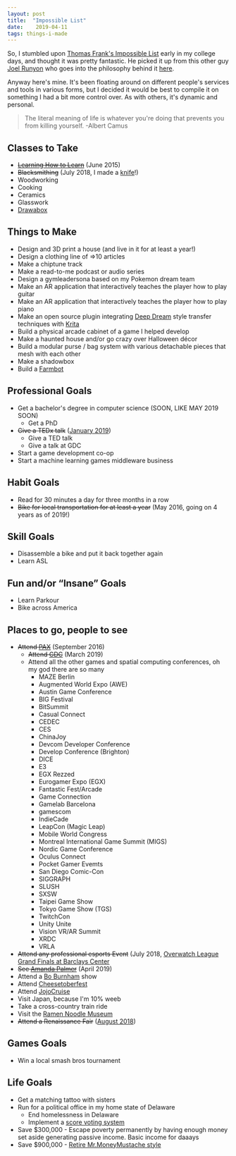 ```yaml
---
layout: post
title:  "Impossible List"
date:    2019-04-11
tags: things-i-made
---
```

So, I stumbled upon [Thomas Frank's Impossible List](https://collegeinfogeek.com/about/meet-the-author/my-impossible-list/) early in my college days, and thought it was pretty fantastic. He picked it up from this other guy [Joel Runyon](https://impossiblehq.com/impossible-list/) who goes into the philosophy behind it [here](https://impossiblehq.com/the-impossible-list-is-not-a-bucket-list/).

Anyway here's mine. It's been floating around on different people's services and tools in various forms, but I decided it would be best to compile it on something I had a bit more control over. As with others, it's dynamic and personal.

> The literal meaning of life is whatever you're doing that prevents you from killing yourself. -Albert Camus

Classes to Take
---
* ~~[Learning How to Learn](https://www.coursera.org/learn/learning-how-to-learn/)~~ (June 2015)
* ~~Blacksmithing~~ (July 2018, I made a [knife](..assets/img/knife.jpg)!)
* Woodworking
* Cooking
* Ceramics
* Glasswork
* [Drawabox](https://drawabox.com/)


Things to Make
---
* Design and 3D print a house (and live in it for at least a year!)
* Design a clothing line of =>10 articles
* Make a chiptune track
* Make a read-to-me podcast or audio series
* Design a gymleadersona based on my Pokemon dream team
* Make an AR application that interactively teaches the player how to play guitar
* Make an AR application that interactively teaches the player how to play piano
* Make an open source plugin integrating [Deep Dream](https://deepdreamgenerator.com/) style transfer techniques with [Krita](https://krita.org/en/)
* Build a physical arcade cabinet of a game I helped develop
* Make a haunted house and/or go crazy over Halloween décor
* Build a modular purse / bag system with various detachable pieces that mesh with each other
* Make a shadowbox
* Build a [Farmbot](https://farm.bot/)


Professional Goals
---
* Get a bachelor's degree in computer science (SOON, LIKE MAY 2019 SOON)
  - Get a PhD
* ~~Give a TEDx talk~~ ([January 2019](https://www.youtube.com/watch?v=lq8cvQSfiMs))
  - Give a TED talk
  - Give a talk at GDC
* Start a game development co-op
* Start a machine learning games middleware business


Habit Goals
---
* Read for 30 minutes a day for three months in a row
* ~~Bike for local transportation for at least a year~~ (May 2016, going on 4 years as of 2019!)


Skill Goals
---
* Disassemble a bike and put it back together again
* Learn ASL


Fun and/or “Insane” Goals
---
* Learn Parkour
* Bike across America


Places to go, people to see
---
* ~~Attend [PAX](http://www.paxsite.com/)~~ (September 2016)
    - ~~Attend [GDC](https://gdconf.com/)~~ (March 2019)
    - Attend all the other games and spatial computing conferences, oh my god there are so many
        - MAZE Berlin
        - Augmented World Expo (AWE)
        - Austin Game Conference
        - BIG Festival
        - BitSummit
        - Casual Connect
        - CEDEC
        - CES
        - ChinaJoy
        - Devcom Developer Conference
        - Develop Conference (Brighton)
        - DICE
        - E3
        - EGX Rezzed
        - Eurogamer Expo (EGX)
        - Fantastic Fest/Arcade
        - Game Connection
        - Gamelab Barcelona
        - gamescom
        - IndieCade
        - LeapCon (Magic Leap)
        - Mobile World Congress
        - Montreal International Game Summit (MIGS)
        - Nordic Game Conference
        - Oculus Connect
        - Pocket Gamer Evemts
        - San Diego Comic-Con
        - SIGGRAPH
        - SLUSH
        - SXSW
        - Taipei Game Show
        - Tokyo Game Show (TGS)
        - TwitchCon
        - Unity Unite
        - Vision VR/AR Summit
        - XRDC
        - VRLA
* ~~Attend any professional esports Event~~ (July 2018, [Overwatch League Grand Finals at Barclays Center](https://www.barclayscenter.com/events/detail/overwatch-league-grand-finals-2018)
* ~~See [Amanda Palmer](https://amandapalmer.net/)~~ (April 2019)
* Attend a [Bo Burnham](http://www.boburnham.com/) show
* Attend [Cheesetoberfest](https://www.cheesetoberfest.com/)
* Attend [JojoCruise](https://jococruise.com/)
* Visit Japan, because I'm 10% weeb
* Take a cross-country train ride
* Visit the [Ramen Noodle Museum](https://www.cupnoodles-museum.jp)
* ~~Attend a Renaissance Fair~~ ([August 2018](http://www.parenfaire.com/faire.html))


Games Goals
---
* Win a local smash bros tournament


Life Goals
---
* Get a matching tattoo with sisters
* Run for a political office in my home state of Delaware
  - End homelessness in Delaware
  - Implement a [score voting system](https://ncase.me/ballot/)
* Save $300,000 - Escape poverty permanently by having enough money set aside generating passive income. Basic income for daaays
* Save $900,000 - [Retire Mr.MoneyMustache style](https://www.mrmoneymustache.com/2011/09/15/a-brief-history-of-the-stash-how-we-saved-from-zero-to-retirement-in-ten-years/)
